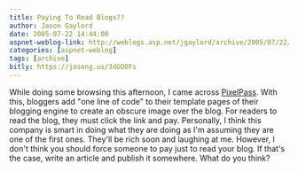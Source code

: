 ```yaml
---
title: Paying To Read Blogs??
author: Jason Gaylord
date: 2005-07-22 14:44:00
aspnet-weblog-link: http://weblogs.asp.net/jgaylord/archive/2005/07/22/420259.aspx
categories: [aspnet-weblog]
tags: [archive]
bitly: https://jasong.us/3dGDOFs
---
```


While doing some browsing this afternoon, I came across [PixelPass](http://www.pixelpass.com/). With this, bloggers add "one line of code" to their template pages of their blogging engine to create an obscure image over the blog. For readers to read the blog, they must click the link and pay. Personally, I think this company is smart in doing what they are doing as I'm assuming they are one of the first ones. They'll be rich soon and laughing at me. However, I don't think you should force someone to pay just to read your blog. If that's the case, write an article and publish it somewhere. What do you think?